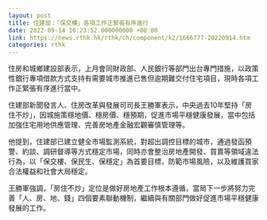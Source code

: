 ```yaml
---
layout: post
title: 住建部：「保交樓」各項工作正緊張有序進行
date: 2022-09-14 16:23:52.000000000 +08:00
link: https://news.rthk.hk/rthk/ch/component/k2/1666777-20220914.htm
categories: rthk
---
```


住房和城鄉建設部表示，上月會同財政部、人民銀行等部門出台專門措施，以政策性銀行專項借款方式支持有需要城市推進已售但逾期難交付住宅項目，現時各項工作正緊張有序進行當中。

住建部新聞發言人、住房改革與發展司司長王勝軍表示，中央過去10年堅持「房住不炒」，因城施策穩地價、穩房價、穩預期，促進市場平穩健康發展，當中包括加強住宅用地供應管理、完善房地產金融宏觀審慎管理等。

他提到，住建部已建立健全市場監測系統，對超出調控目標的城市，通過發函預警、約談、調研督導等方式穩定市場，同時亦會整治房地產開發、買賣等領域違法行為，以「保交樓、保民生、保穩定」為首要目標，防範市場風險，以及維護買家合法權益和社會大局穩定。

王勝軍強調，「房住不炒」定位是做好房地產工作根本遵循，當局下一步將努力完善「人、房、地、錢」四個要素聯動機制，繼續與有關部門做好促進市場平穩健康發展的工作。
